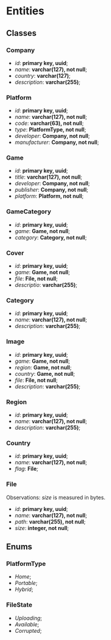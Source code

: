 # Entities

## Classes

### Company

* _id_: __primary key, uuid__;
* _name_: __varchar(127), not null__;
* _country_: __varchar(127)__;
* _description_: __varchar(255)__;

### Platform

* _id_: __primary key, uuid__;
* _name_: __varchar(127), not null__;
* _code_: __varchar(63), not null__;
* _type_: __PlatformType, not null__;
* _developer_: __Company, not null__;
* _manufacturer_: __Company, not null__;

### Game

* _id_: __primary key, uuid__;
* _title_: __varchar(127), not null__;
* _developer_: __Company, not null__;
* _publisher_: __Company, not null__;
* _platform_: __Platform, not null__;

### GameCategory

* _id_: __primary key, uuid__;
* _game_: __Game, not null__;
* _category_: __Category, not null__;

### Cover

* _id_: __primary key, uuid__;
* _game_: __Game, not null__;
* _file_: __File, not null__;
* _descriptio_: __varchar(255)__;

### Category

* _id_: __primary key, uuid__;
* _name_: __varchar(127), not null__;
* _description_: __varchar(255)__;

### Image

* _id_: __primary key, uuid__;
* _game_: __Game, not null__;
* _region_: __Game, not null__;
* _country_: __Game, not null__;
* _file_: __File, not null__;
* _description_: __varchar(255)__;

### Region

* _id_: __primary key, uuid__;
* _name_: __varchar(127), not null__;
* _description_: __varchar(255)__;

### Country

* _id_: __primary key, uuid__;
* _name_: __varchar(127), not null__;
* _flag_: __File__;

### File

Observations: _size_ is measured in bytes.

* _id_: __primary key, uuid__;
* _name_: __varchar(127), not null__;
* _path_: __varchar(255), not null__;
* _size_: __integer, not null__;

## Enums

### PlatformType

* _Home_;
* _Portable_;
* _Hybrid_;

### FileState

* _Uploading_;
* _Available_;
* _Corrupted_;
